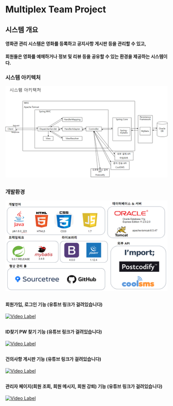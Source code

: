 # Multiplex Team Project

## 시스템 개요

#### 영화관 관리 시스템은 영화를 등록하고 공지사항 게시판 등을 관리할 수 있고,
#### 회원들은 영화를 예매하거나 정보 및 리뷰 등을 공유할 수 있는 환경을 제공하는 시스템이다.
  
### 시스템 아키텍처

![ex_screenshot](./src/main/webapp/resources/img/시스템아키텍처.png)
##  
  
### 개발환경
![ex_screenshot](./src/main/webapp/resources/img/개발환경.PNG)
##  

#### 회원가입, 로그인 기능 (유튜브 링크가 걸려있습니다)
[![Video Label](http://img.youtube.com/vi/Y8Fs7gT7jhs/0.jpg)](https://youtu.be/Y8Fs7gT7jhs)
##  
#### ID찾기 PW 찾기 기능 (유튜브 링크가 걸려있습니다)
[![Video Label](http://img.youtube.com/vi/ow-u0B1xj4M/0.jpg)](https://youtu.be/ow-u0B1xj4M)
##  
#### 건의사항 게시판 기능 (유튜브 링크가 걸려있습니다)
[![Video Label](http://img.youtube.com/vi/sO63dPyNpkE/0.jpg)](https://youtu.be/sO63dPyNpkE)
##  
#### 관리자 페이지(회원 조회, 회원 메시지, 회원 강퇴) 기능 (유튜브 링크가 걸려있습니다)
[![Video Label](http://img.youtube.com/vi/hOWRkk8Sq-E/0.jpg)](https://youtu.be/hOWRkk8Sq-E)
##  
